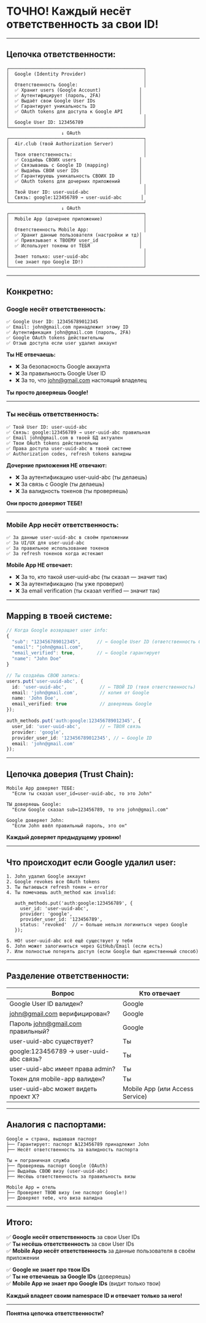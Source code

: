 # ТОЧНО! Каждый несёт ответственность за свои ID!

---

## Цепочка ответственности:

```
┌─────────────────────────────────────────────────┐
│  Google (Identity Provider)                     │
│                                                 │
│  Ответственность Google:                        │
│  ✅ Хранит users (Google Account)              │
│  ✅ Аутентифицирует (пароль, 2FA)              │
│  ✅ Выдаёт свои Google User IDs                │
│  ✅ Гарантирует уникальность ID                │
│  ✅ OAuth tokens для доступа к Google API      │
│                                                 │
│  Google User ID: 123456789                      │
└─────────────────────────────────────────────────┘
                    ↓ OAuth
┌─────────────────────────────────────────────────┐
│  4ir.club (твой Authorization Server)           │
│                                                 │
│  Твоя ответственность:                          │
│  ✅ Создаёшь СВОИХ users                       │
│  ✅ Связываешь с Google ID (mapping)           │
│  ✅ Выдаёшь СВОИ user IDs                      │
│  ✅ Гарантируешь уникальность СВОИХ ID         │
│  ✅ OAuth tokens для дочерних приложений       │
│                                                 │
│  Твой User ID: user-uuid-abc                    │
│  Связь: google:123456789 → user-uuid-abc       │
└─────────────────────────────────────────────────┘
                    ↓ OAuth
┌─────────────────────────────────────────────────┐
│  Mobile App (дочернее приложение)               │
│                                                 │
│  Ответственность Mobile App:                    │
│  ✅ Хранит данные пользователя (настройки и тд)│
│  ✅ Привязывает к ТВОЕМУ user_id               │
│  ✅ Использует токены от ТЕБЯ                  │
│                                                 │
│  Знает только: user-uuid-abc                    │
│  (не знает про Google ID!)                      │
└─────────────────────────────────────────────────┘
```

---

## Конкретно:

### **Google несёт ответственность:**
```
✅ Google User ID: 123456789012345
✅ Email: john@gmail.com принадлежит этому ID
✅ Аутентификация john@gmail.com (пароль, 2FA)
✅ Google OAuth tokens действительны
✅ Отзыв доступа если user удалил аккаунт
```

**Ты НЕ отвечаешь:**
- ❌ За безопасность Google аккаунта
- ❌ За правильность Google User ID
- ❌ За то, что john@gmail.com настоящий владелец

**Ты просто доверяешь Google!**

---

### **Ты несёшь ответственность:**
```
✅ Твой User ID: user-uuid-abc
✅ Связь: google:123456789 → user-uuid-abc правильная
✅ Email john@gmail.com в твоей БД актуален
✅ Твои OAuth tokens действительны
✅ Права доступа user-uuid-abc в твоей системе
✅ Authorization codes, refresh tokens валидны
```

**Дочерние приложения НЕ отвечают:**
- ❌ За аутентификацию user-uuid-abc (ты делаешь)
- ❌ За связь с Google (ты делаешь)
- ❌ За валидность токенов (ты проверяешь)

**Они просто доверяют ТЕБЕ!**

---

### **Mobile App несёт ответственность:**
```
✅ За данные user-uuid-abc в своём приложении
✅ За UI/UX для user-uuid-abc
✅ За правильное использование токенов
✅ За refresh токенов когда истекают
```

**Mobile App НЕ отвечает:**
- ❌ За то, кто такой user-uuid-abc (ты сказал — значит так)
- ❌ За аутентификацию (ты уже проверил)
- ❌ За email verification (ты сказал verified — значит так)

---

## Mapping в твоей системе:

```typescript
// Когда Google возвращает user info:
{
  "sub": "123456789012345",      // ← Google User ID (ответственность Google)
  "email": "john@gmail.com",
  "email_verified": true,        // ← Google гарантирует
  "name": "John Doe"
}

// Ты создаёшь СВОЮ запись:
users.put('user-uuid-abc', {
  id: 'user-uuid-abc',            // ← ТВОЙ ID (твоя ответственность)
  email: 'john@gmail.com',        // копия от Google
  name: 'John Doe',
  email_verified: true            // доверяешь Google
});

auth_methods.put('auth:google:123456789012345', {
  user_id: 'user-uuid-abc',       // ← ТВОЯ связь
  provider: 'google',
  provider_user_id: '123456789012345', // ← Google ID
  email: 'john@gmail.com'
});
```

---

## Цепочка доверия (Trust Chain):

```
Mobile App доверяет ТЕБЕ:
  "Если ты сказал user_id=user-uuid-abc, то это John"

ТЫ доверяешь Google:
  "Если Google сказал sub=123456789, то это john@gmail.com"

Google доверяет John:
  "Если John ввёл правильный пароль, это он"
```

**Каждый доверяет предыдущему уровню!**

---

## Что происходит если Google удалил user:

```
1. John удалил Google аккаунт
2. Google revokes все OAuth tokens
3. Ты пытаешься refresh токен → error
4. Ты помечаешь auth_method как invalid:
   
   auth_methods.put('auth:google:123456789', {
     user_id: 'user-uuid-abc',
     provider: 'google',
     provider_user_id: '123456789',
     status: 'revoked'  // ← больше нельзя логиниться через Google
   });

5. НО! user-uuid-abc всё ещё существует у тебя
6. John может залогиниться через GitHub/Email (если есть)
7. Или полностью потерять доступ (если Google был единственный способ)
```

---

## Разделение ответственности:

| Вопрос | Кто отвечает |
|--------|--------------|
| Google User ID валиден? | Google |
| john@gmail.com верифицирован? | Google |
| Пароль john@gmail.com правильный? | Google |
| user-uuid-abc существует? | Ты |
| google:123456789 → user-uuid-abc связь? | Ты |
| user-uuid-abc имеет права admin? | Ты |
| Токен для mobile-app валиден? | Ты |
| user-uuid-abc может видеть проект X? | Mobile App (или Access Service) |

---

## Аналогия с паспортами:

```
Google = страна, выдавшая паспорт
├── Гарантирует: паспорт №123456789 принадлежит John
├── Несёт ответственность за валидность паспорта

Ты = пограничная служба
├── Проверяешь паспорт Google (OAuth)
├── Выдаёшь СВОЮ визу (user-uuid-abc)
├── Несёшь ответственность за правильность визы

Mobile App = отель
├── Проверяет ТВОЮ визу (не паспорт Google!)
├── Доверяет тебе, что виза валидна
```

---

## Итого:

✅ **Google несёт ответственность** за свои User IDs  
✅ **Ты несёшь ответственность** за свои User IDs  
✅ **Mobile App несёт ответственность** за данные пользователя в своём приложении  

✅ **Google не знает про твои IDs**  
✅ **Ты не отвечаешь за Google IDs** (доверяешь)  
✅ **Mobile App не знает про Google IDs** (видит только твои)  

**Каждый владеет своим namespace ID и отвечает только за него!**

---

**Понятна цепочка ответственности?**